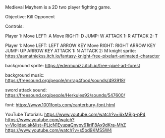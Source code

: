 Medieval Mayhem is a 2D two player fighting game. 

Objective: Kill Opponent

Controls:
  
  Player 1:
    Move LEFT: A
    Move RIGHT: D
    JUMP: W
    ATTACK 1: R
    ATTACK 2: T
  
  Player 1:
    Move LEFT: LEFT ARROW KEY
    Move RIGHT: RIGHT ARROW KEY
    JUMP: UP ARROW KEY
    ATTACK 1: N
    ATTACK 2: M
knight sprite: 
https://aamatniekss.itch.io/fantasy-knight-free-pixelart-animated-character

background sprite: 
https://edermunizz.itch.io/free-pixel-art-forest

background music:
https://freesound.org/people/mrrap4food/sounds/493918/

sword attack sound:
https://freesound.org/people/Herkules92/sounds/547600/

font:
https://www.1001fonts.com/canterbury-font.html

YouTube Tutorials:
https://www.youtube.com/watch?v=i6xMBig-pP4
https://www.youtube.com/watch?v=Vlolidaoiak&list=PLjcN1EyupaQnvpv61iriF8Ax9dKra-MhZ
https://www.youtube.com/watch?v=s5bd9KMSSW4
